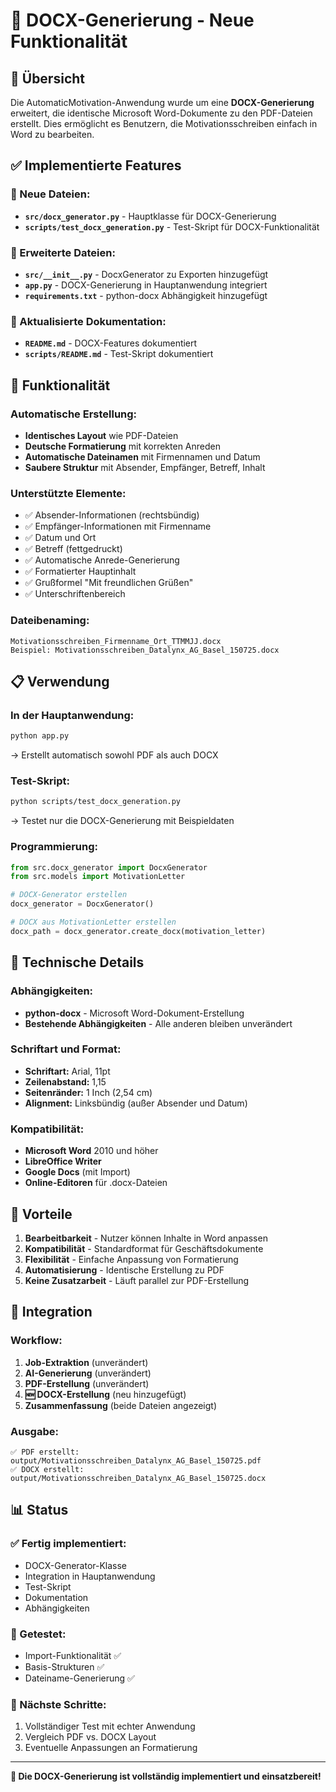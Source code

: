 # 📄 DOCX-Generierung - Neue Funktionalität

## 🎯 Übersicht

Die AutomaticMotivation-Anwendung wurde um eine **DOCX-Generierung** erweitert, die identische Microsoft Word-Dokumente zu den PDF-Dateien erstellt. Dies ermöglicht es Benutzern, die Motivationsschreiben einfach in Word zu bearbeiten.

## ✅ Implementierte Features

### 🔧 Neue Dateien:
- **`src/docx_generator.py`** - Hauptklasse für DOCX-Generierung
- **`scripts/test_docx_generation.py`** - Test-Skript für DOCX-Funktionalität

### 🔄 Erweiterte Dateien:
- **`src/__init__.py`** - DocxGenerator zu Exporten hinzugefügt
- **`app.py`** - DOCX-Generierung in Hauptanwendung integriert
- **`requirements.txt`** - python-docx Abhängigkeit hinzugefügt

### 📖 Aktualisierte Dokumentation:
- **`README.md`** - DOCX-Features dokumentiert
- **`scripts/README.md`** - Test-Skript dokumentiert

## 🚀 Funktionalität

### Automatische Erstellung:
- **Identisches Layout** wie PDF-Dateien
- **Deutsche Formatierung** mit korrekten Anreden
- **Automatische Dateinamen** mit Firmennamen und Datum
- **Saubere Struktur** mit Absender, Empfänger, Betreff, Inhalt

### Unterstützte Elemente:
- ✅ Absender-Informationen (rechtsbündig)
- ✅ Empfänger-Informationen mit Firmenname
- ✅ Datum und Ort
- ✅ Betreff (fettgedruckt)
- ✅ Automatische Anrede-Generierung
- ✅ Formatierter Hauptinhalt
- ✅ Grußformel "Mit freundlichen Grüßen"
- ✅ Unterschriftenbereich

### Dateibenaming:
```
Motivationsschreiben_Firmenname_Ort_TTMMJJ.docx
Beispiel: Motivationsschreiben_Datalynx_AG_Basel_150725.docx
```

## 📋 Verwendung

### In der Hauptanwendung:
```bash
python app.py
```
→ Erstellt automatisch sowohl PDF als auch DOCX

### Test-Skript:
```bash
python scripts/test_docx_generation.py
```
→ Testet nur die DOCX-Generierung mit Beispieldaten

### Programmierung:
```python
from src.docx_generator import DocxGenerator
from src.models import MotivationLetter

# DOCX-Generator erstellen
docx_generator = DocxGenerator()

# DOCX aus MotivationLetter erstellen
docx_path = docx_generator.create_docx(motivation_letter)
```

## 🔧 Technische Details

### Abhängigkeiten:
- **python-docx** - Microsoft Word-Dokument-Erstellung
- **Bestehende Abhängigkeiten** - Alle anderen bleiben unverändert

### Schriftart und Format:
- **Schriftart:** Arial, 11pt
- **Zeilenabstand:** 1,15
- **Seitenränder:** 1 Inch (2,54 cm)
- **Alignment:** Linksbündig (außer Absender und Datum)

### Kompatibilität:
- **Microsoft Word** 2010 und höher
- **LibreOffice Writer**
- **Google Docs** (mit Import)
- **Online-Editoren** für .docx-Dateien

## 🎉 Vorteile

1. **Bearbeitbarkeit** - Nutzer können Inhalte in Word anpassen
2. **Kompatibilität** - Standardformat für Geschäftsdokumente
3. **Flexibilität** - Einfache Anpassung von Formatierung
4. **Automatisierung** - Identische Erstellung zu PDF
5. **Keine Zusatzarbeit** - Läuft parallel zur PDF-Erstellung

## 🔄 Integration

### Workflow:
1. **Job-Extraktion** (unverändert)
2. **AI-Generierung** (unverändert)
3. **PDF-Erstellung** (unverändert)
4. **🆕 DOCX-Erstellung** (neu hinzugefügt)
5. **Zusammenfassung** (beide Dateien angezeigt)

### Ausgabe:
```
✅ PDF erstellt: output/Motivationsschreiben_Datalynx_AG_Basel_150725.pdf
✅ DOCX erstellt: output/Motivationsschreiben_Datalynx_AG_Basel_150725.docx
```

## 📊 Status

### ✅ Fertig implementiert:
- DOCX-Generator-Klasse
- Integration in Hauptanwendung
- Test-Skript
- Dokumentation
- Abhängigkeiten

### 🔄 Getestet:
- Import-Funktionalität ✅
- Basis-Strukturen ✅
- Dateiname-Generierung ✅

### 🎯 Nächste Schritte:
1. Vollständiger Test mit echter Anwendung
2. Vergleich PDF vs. DOCX Layout
3. Eventuelle Anpassungen an Formatierung

---

**🎉 Die DOCX-Generierung ist vollständig implementiert und einsatzbereit!**
